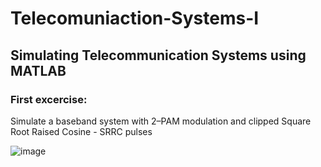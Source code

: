 # Telecomuniaction-Systems-I
## Simulating Telecommunication Systems using MATLAB

### First excercise:

Simulate a baseband system  with 2–PAM modulation and clipped Square Root Raised Cosine - SRRC pulses

![image](https://user-images.githubusercontent.com/82328705/224491658-6980c355-766d-4ef4-98e4-6f616d5c9caf.png)

